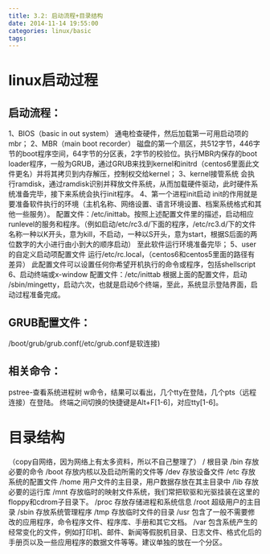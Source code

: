 ```yaml
---
title: 3.2: 启动流程+目录结构
date: 2014-11-14 19:55:00
categories: linux/basic
tags:
---
```


linux启动过程
======================================
## 启动流程：
1、BIOS（basic in out system）
通电检查硬件，然后加载第一可用启动项的mbr；
2、MBR（main boot recorder）
磁盘的第一个扇区，共512字节，446字节的boot程序空间，64字节的分区表，2字节的校验位。执行MBR内保存的boot loader程序，一般为GRUB，通过GRUB来找到kernel和initrd（centos6里面此文件更名）并将其拷贝到内存解压，控制权交给kernel；
3、kernel接管系统
会执行ramdisk，通过ramdisk识别并释放文件系统，从而加载硬件驱动，此时硬件系统准备完毕，接下来系统会执行init程序。
4、第一个进程init启动
init的作用就是要准备软件执行的环境（主机名称、网络设置、语言环境设置、档案系统格式和其他一些服务）。
配置文件：/etc/inittab。按照上述配置文件里的描述，启动相应runlevel的服务和程序。（例如启动/etc/rc3.d/下面的程序，/etc/rc3.d/下的文件名称一种以K开头，意为kill，不启动，一种以S开头，意为start，根据S后面的两位数字的大小进行由小到大的顺序启动）
至此软件运行环境准备完毕；
5、user的自定义启动项配置文件
运行/etc/rc.local，（centos6和centos5里面的路径有差异）
此配置文件可以设置任何你希望开机执行的命令或程序，包括shellscript
6、启动终端或x-window
配置文件：/etc/inittab
根据上面的配置文件，启动 /sbin/mingetty，启动六次，也就是启动6个终端，至此，系统显示登陆界面，启动过程准备完成。

## GRUB配置文件：
/boot/grub/grub.conf(/etc/grub.conf是软连接)

## 相关命令：
pstree-查看系统进程树
w命令，结果可以看出，几个tty在登陆，几个pts（远程连接）在登陆。
终端之间切换的快捷键是Alt+F[1-6]，对应tty[1-6]。

目录结构
==============================================
（copy自网络，因为网络上有太多资料，所以不自己整理了）
/ 根目录
/bin 存放必要的命令
/boot 存放内核以及启动所需的文件等
/dev 存放设备文件
/etc 存放系统的配置文件
/home 用户文件的主目录，用户数据存放在其主目录中
/lib 存放必要的运行库
/mnt 存放临时的映射文件系统，我们常把软驱和光驱挂装在这里的floppy和cdrom子目录下。
/proc 存放存储进程和系统信息
/root 超级用户的主目录
/sbin 存放系统管理程序
/tmp 存放临时文件的目录
/usr 包含了一般不需要修改的应用程序，命令程序文件、程序库、手册和其它文档。
/var 包含系统产生的经常变化的文件，例如打印机、邮件、新闻等假脱机目录、日志文件、格式化后的手册页以及一些应用程序的数据文件等等。建议单独的放在一个分区。
